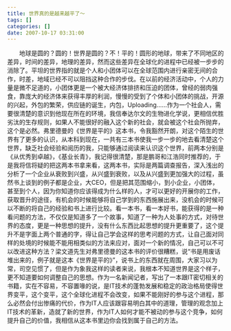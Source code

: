 ```yaml
---
title: 世界真的是越来越平了～
tags: []
categories: []
date: 2007-10-17 03:31:00 
---
```



&emsp;&emsp;地球是圆的？圆的！世界是圆的？不！平的！圆形的地球，带来了不同地区的差异，时间的差异，地理的差异，然而这些差异在全球化的进程中已经被一步步的消除了。平坦的世界指的就是个人和小团体可以在全球范围内进行亲密无间的合作，时差，地域已经不可以阻挡这种合作的步伐。在以前的经济活动中，个人的力量是微不足道的，小团体更是一个被大经济体排挤和压迫的团体，曾经的弱肉强食，靠庞大的经济体来获得丰厚的利润，慢慢的受到了个体和小团体的挑战，开源的兴起，外包的繁荣，供应链的诞生，内包，Uploading......作为一个社会人，需要很清楚的意识到他现在所在的环境，我信奉达尔文的生物进化学说，更相信优胜劣汰的生存规则，如果人不能很好的融入这个新的社会，就会被这个社会所抛弃，这个是必然。弗里德曼的《世界是平的》这本书，令我豁然开朗，对这个陌生的世界有了更多的认识，从本科到现在，一共有三本书使我一步一步的地去看清楚这个世界，缺乏社会经验和阅历的我，只能够通过阅读来认识这个世界，前两本分别是《从优秀到卓越》，《基业长青》，我记得很清楚，那是鹏哥和江浩同时推荐的，于是我将信将疑的把这两本书拿来看，这两本书，实际是两篇调查报告，深入浅出的分析了一个企业从衰败到兴盛，从兴盛到衰败，以及从兴盛到更加强大的过程，虽然书上谈到的例子都是企业，大CEO，但是把其范围缩小，到小企业，小团体，甚至到个人，因为你知道你应该得成为什么样的人，才可以更好的开展你的工作，获取晋升的途径，有机会的时候能够将自己学到的东西施展出来，没机会的时候可以不断的将自己的经验和书上进行比较。看一本书，看一本好书，能获得的是一种看问题的方法，不仅仅是知道多了一个故事，知道了一种为人处事的方式，对待世界的态度，更是一种思想的提升，没有什么东西比起思想的提升更重要了，这个提升不是字面上两个普通的字，得让自己学会这样的思考问题的方式，让自己面对同样的处境的时候能不能用相类似的方法来应对，面对一个新的情况，自己可以不可以改进这种方法？梁文道先生对弗里德曼的这本书的评价很糟糕，说“书是用废话堆出来的，例子就是这本《世界是平的》”，说书上的东西就在周围，大家习以为常，司空见惯了，但是作为象我这样的读者来说，我根本不知道世界是这个样子，更不知道要如何调整自己的思想。作为一名新闻记者，写出了一本跟IT密切相关的书籍，实在不容易，不容置喙的说，是IT技术的蓬勃发展和稳定的政治格局使得世界变平，这个变平，这个全球化进程不会改变，如果不能刚好的参与这个进程，那么必然会付出惨痛的代价，作为IT人应该跟容易明白其中的道理，管理的观念加上IT技术的革新，造就了新的世界，作为IT人如何才能不被动的参与这个竞争，如何提升自己的价值，我相信从这本书里边你会找到属于自己的方法。